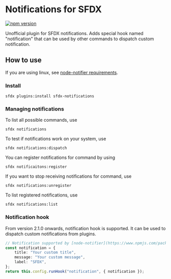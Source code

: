 # Notifications for SFDX

[![npm version](https://img.shields.io/npm/v/sfdx-notifications)](https://www.npmjs.com/package/sfdx-notifications)

Unofficial plugin for SFDX notifications.
Adds special hook named "notification" that can be used by other commands to dispatch custom notification.

## How to use

If you are using linux, see [node-notifier requirements](https://www.npmjs.com/package/node-notifier).

### Install

```
sfdx plugins:install sfdx-notifications
```

### Managing notifications

To list all possible commands, use

```
sfdx notifications
```

To test if notifications work on your system, use

```
sfdx notifications:dispatch
```

You can register notifications for command by using

```
sfdx notificaitons:register
```

If you want to stop receiving notifications for command, use

```
sfdx notifications:unregister
```

To list registered notifications, use

```
sfdx notifications:list
```

### Notification hook

From version 2.1.0 onwards, notification hook is supported.
It can be used to dispatch custom notifications from plugins.

```ts
// Notification supported by [node-notifier](https://www.npmjs.com/package/node-notifier)
const notification = {
	title: "Your custom title",
	message: "Your custom message",
	label: "SFDX",
};
return this.config.runHook("notification", { notification });
```
